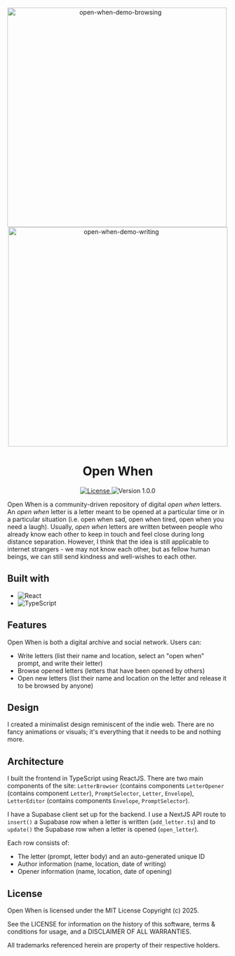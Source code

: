 <div style="padding: 0;margin-left: auto;margin-right: auto;margin-top: 20px;text-align: center;"> 
  <img style="width: 500px;vertical-align: middle;" alt="open-when-demo-browsing" src="https://github.com/user-attachments/assets/84990502-5a3b-4f8f-a13a-cea0b00b742a" />&nbsp;
  <img style="width: 500px;vertical-align: middle;" alt="open-when-demo-writing" src="https://github.com/user-attachments/assets/f737f845-a569-42a0-8727-b8e1e95b83e3" />
</div>

<h1 align="center">Open When</h1>
  
<p align="center">

  <a href="https://opensource.org/licenses/MIT">
    <img alt="License" src="https://img.shields.io/badge/License-MIT-green?style=for-the-badge">
  </a>

  <img alt="Version 1.0.0" src="https://img.shields.io/badge/Version-1.0.0-blue?style=for-the-badge">
  
</p>

Open When is a community-driven repository of digital *open when* letters. An *open when* letter is a letter meant to be opened at a particular time or in a particular situation (i.e. open when sad, open when tired, open when you need a laugh). Usually, *open when* letters are written between people who already know each other to keep in touch and feel close during long distance separation. However, I think that the idea is still applicable to internet strangers - we may not know each other, but as fellow human beings, we can still send kindness and well-wishes to each other.

## Built with
- ![React](https://img.shields.io/badge/React-20232A?logo=react&logoColor=61DAFB&style=for-the-badge)
- ![TypeScript](https://img.shields.io/badge/TypeScript-3178C6?logo=typescript&logoColor=white&style=for-the-badge)

## Features

Open When is both a digital archive and social network. Users can:
- Write letters (list their name and location, select an "open when" prompt, and write their letter)
- Browse opened letters (letters that have been opened by others)
- Open new letters (list their name and location on the letter and release it to be browsed by anyone)

## Design

I created a minimalist design reminiscent of the indie web. There are no fancy animations or visuals; it's everything that it needs to be and nothing more.

## Architecture

I built the frontend in TypeScript using ReactJS. There are two main components of the site: `LetterBrowser` (contains components `LetterOpener` (contains component `Letter`), `PromptSelector`, `Letter`, `Envelope`), `LetterEditor` (contains components `Envelope`, `PromptSelector`).

I have a Supabase client set up for the backend. I use a NextJS API route to `insert()` a Supabase row when a letter is written (`add_letter.ts`) and to `update()` the Supabase row when a letter is opened (`open_letter`). 

Each row consists of:
- The letter (prompt, letter body) and an auto-generated unique ID
- Author information (name, location, date of writing)
- Opener information (name, location, date of opening)

## License

Open When is licensed under the MIT License Copyright (c) 2025.

See the LICENSE for information on the history of this software, terms & conditions for usage, and a DISCLAIMER OF ALL WARRANTIES.

All trademarks referenced herein are property of their respective holders.
